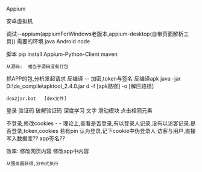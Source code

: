 Appium 


安卓虚拟机

调试--appium(appiumForWindows老版本,appium-desktop(自带页面解析工具)) 需要的环境 java Android node 

脚本
    pip install Appium-Python-Client
    maven 

    从源码:  相当于源码没有打包
    
    
抓APP的包,分析发起请求
    反编译 -- 加密,token与签名
    反编译apk
    java -jar D:\de_compile\apktool_2.4.0.jar d -f [apk路径] -o [解压路径]
    
    dex2jar.bat   [dex文件]

登录 验证码  破解验证码  深度学习
    文字
    滑动模块
    点击相同元素
    
    
不登录,修改cookies 
    - -  理论上,查看是否登录,有以登录人记录,没有以访客记录.是否登录,token,cookies 若有pin 认为登录,记下cookie中伪登录人
    访客与用户,直接写入数据库??
    app签名??
    
效率: 
    修改网页内容
    修改app中内容

    从服务器获得,分布式执行


